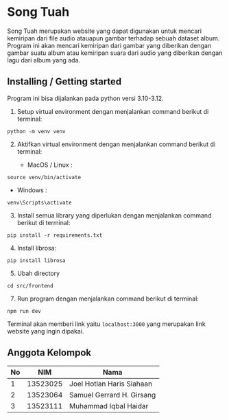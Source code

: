 # Song Tuah

Song Tuah merupakan website yang dapat digunakan untuk mencari kemiripan dari file audio atauapun gambar terhadap sebuah dataset album. Program ini akan mencari kemiripan dari gambar yang diberikan dengan gambar suatu album atau kemiripan suara dari audio yang diberikan dengan lagu dari album yang ada.

## Installing / Getting started

Program ini bisa dijalankan pada python versi 3.10-3.12.

1. Setup virtual environment dengan menjalankan command berikut di terminal:
```shell
python -m venv venv
```

2. Aktifkan virtual environment dengan menjalankan command berikut di terminal:

   - MacOS / Linux :
```shell
source venv/bin/activate
```
   - Windows :
```shell
venv\Scripts\activate
```

3. Install semua library yang diperlukan dengan menjalankan command berikut di terminal:
```shell
pip install -r requirements.txt
```

4. Install librosa:
```shell
pip install librosa
```

5. Ubah directory
```shell
cd src/frontend
```

7. Run program dengan menjalankan command berikut di terminal:
 ```shell
npm run dev
```

Terminal akan memberi link yaitu `localhost:3000` yang merupakan link website yang ingin dipakai. 

## Anggota Kelompok

| No  | NIM      | Nama                      |
| :-- | -------- | ------------------------- |
| 1   | 13523025 | Joel Hotlan Haris Siahaan |
| 2   | 13523064 | Samuel Gerrard H. Girsang |
| 3   | 13523111 | Muhammad Iqbal Haidar     | 
